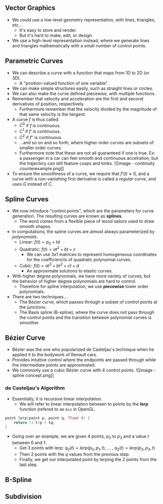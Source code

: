 ## Vector Graphics
- We *could* use a low-level geometry representation, with lines, triangles, etc...
	- It's easy to store and render.
	- But it's hard to make, edit, or design.
- We use a high-level representation instead, where we generate lines and triangles mathematically with a small number of control points.
## Parametric Curves
- We can describe a curve with a function that maps from 1D to 2D (or 3D).
	- A "position-valued function of one variable".
- We can make simple structures easily, such as straight lines or circles.
- We can also make the curve defined piecewise, with multiple functions.
- Remember that velocity and acceleration are the first and second derivatives of position, respectively.
	- Furthermore remember that the velocity divided by the magnitude of that same velocity is the *tangent*.
- A curve $f$ is thus called:
	- $C^0$ if $f$ is continuous.
	- $C^1$ if $f'$ is continuous.
	- $C^2$ if $f''$ is continuous.
	- ...and so on and so forth, where higher order curves are subsets of smaller order curves.
	- Furthermore note that these are not all guaranteed if one is true. Ex: a passenger in a car can feel smooth and continuous accelration, but the trajectory can still feature cusps and kinks.
![[image - continuity counterexample.png]]
- To ensure the smoothness of a curve, we require that $f'(t) \neq 0$, and a curve with a non-vanishing first derivative is called a *regular curve*, and uses $G$ instead of $C$.
## Spline Curves
- We now introduce "control points", which are the parameters for curve generation. The resulting curves are known as **splines**.
	- The word comes from a flexible piece of wood sailors used to draw smooth shapes.
- In computations, the spline curves are almost always parameterized by *polynomials*.
	- Linear: $f(t) = p_0 + td$
	- Quadratic: $f(t) = at^2 + bt + c$
		- We can use 3x1 matrices to represent homogeneous coordinates for the coefficiencts of quadratic polynomial curves.
	- Cubic: $f(t) = at^3 + bt^2 + ct + d$
		- An approximate solutions to elastic curves.
- With higher degree polynomials, we have more variety of curves, but the behavior of higher degree polynomials are hard to control.
	- Therefore for spline interpolation, we use **piecewise** lower order polynomials.
- There are two techniques...
	- The Bézier curve, which passes through a subset of control points at the junctions.
	- The Basis spline (B-spline), where the curve does not pass through the control points and the transition between polynomial curves is smoother.
## Bézier Curve
- Bézier was the one who popularized de Casteljau's technique when he applied it to the bodywork of Renault cars.
- Provides intuitive control where the endpoints are passed through while the intermediate points are approximated.
- We commonly use a cubic Bézier curve with 4 control points.
![[image - spline concept.png]]
### de Casteljau's Algorithm
- Essentially, it is recursive linear interpolation.
	- We will refer to linear interpolation between to points by the **lerp** function (refered to as `mix` in OpenGL.
```c++
point lerp(point p, point q, float t) {
	return (1-t)p + tq;
}
```
- Going over an example, we are given 4 points, $p_0$ to $p_3$ and a value $t$ between 0 and 1.
	- Get 3 points with lerp: $q_0(t) = lerp(p_0, p_1, t)$, ... , $q_2(t) = lerp(p_2, p_3, t)$
	- Then 2 points with the $q$ values from the previous step.
	- Finally, we get our interpolated point by lerping the 2 points from the last step.
## B-Spline
## Subdivision